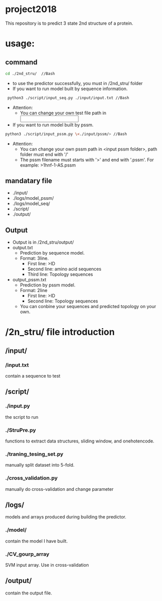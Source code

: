 # project2018
 This repository is to predict 3 state 2nd structure of a protein.
# usage:
## command
```Bash
cd ./2nd_stru/	//Bash
```
* to use the predictor successfully, you must in /2nd_stru/ folder
* If you want to run model built by sequence information.
```Bash
 python3 ./script/input_seq.py ./input/input.txt //Bash
```
* Attention:
	* You can change your own test file path in <input sequence file>
* If you want to run model built by pssm.
```Bash
python3 ./script/input_pssm.py \<./input/pssm/> //Bash
```
* Attention:
	* You can change your own pssm path in \<input pssm folder>, path folder must end with '/'
	* The pssm filename must starts with '>' and end with '.pssm'. For example: \>1hnf-1-AS.pssm

## mandatary file
* ./input/
* ./logs/model_pssm/<br>
* ./logs/model_seq/<br>
* ./script/<br>
* ./output/

## Output
* Output is in /2nd_stru/output/
* output.txt
	* Prediction by sequence model.
	* Format: 3line.
		* First line: >ID
		* Second line: amino acid sequences
		* Third line: Topology sequences
* output_pssm.txt
	* Prediction by pssm model.
	* Format: 2line
		* First line: >ID
		* Second line: Topology sequences
	* You can conbine your sequences and predicted topology on your own.


# /2n_stru/ file introduction
## /input/ 
###  /input.txt
 contain a sequence to test<br>
## /script/
### ./input.py  
 the script to run<br>
### ./StruPre.py 
 functions to extract data structures, sliding window, and onehotencode.<br>
### ./traning_tesing_set.py
 manually split dataset into 5-fold.<br>
### ./cross_validation.py
 manually do cross-validation and change parameter <br>
## /logs/
 models and arrays produced during building the predictor.
### ./model/  
 contain the model I have built.<br>
### ./CV_gourp_array
 SVM input array. Use in cross-validation
## /output/
 contain the output file.

